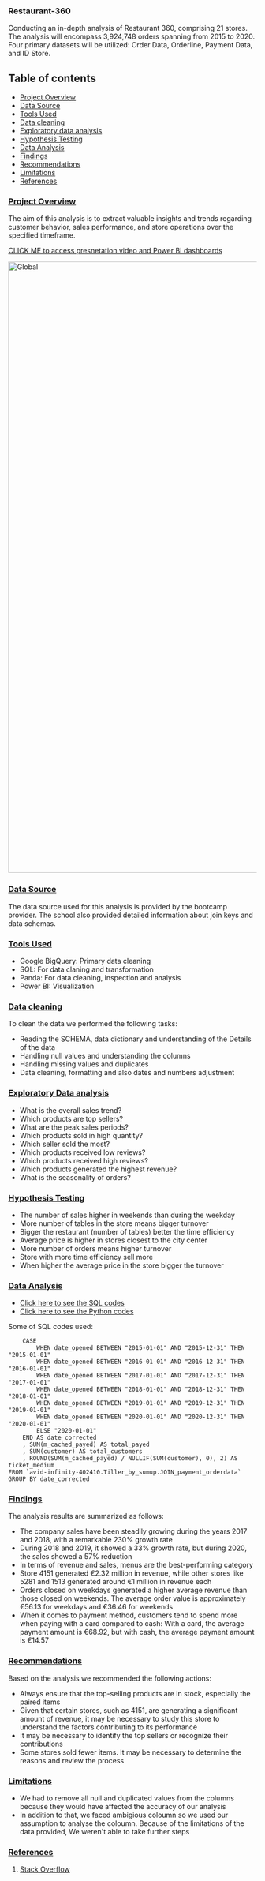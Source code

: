 ### Restaurant-360

Conducting an in-depth analysis of Restaurant 360, comprising 21 stores. The analysis will encompass 3,924,748 orders spanning from 2015 to 2020. Four primary datasets will be utilized: Order Data, Orderline, Payment Data, and ID Store.
## Table of contents
 - [Project Overview](#project-overview)
 - [Data Source](#data-source)
 - [Tools Used](#tools-used)
 - [Data cleaning](#data-cleaning)
 - [Exploratory data analysis](#exploratory-data-analysis)
 - [Hypothesis Testing](#hypothesis-testing)
 - [Data Analysis](#data-analysis)
 - [Findings](#findings)
 - [Recommendations](#recommendations)
 - [Limitations](#limitations)
 - [References](#references)

### [Project Overview]()

The aim of this analysis is to extract valuable insights and trends regarding customer behavior, sales performance, and store operations over the specified timeframe.

[CLICK ME to access presnetation video and Power BI dashboards](https://github.com/Danieltadele777/Restaurant-360-Video-presentation-and-dashboards.git)

<img width="1239" alt="Global" src="https://github.com/Danieltadele777/Restaurant-360--food-chain/assets/147874875/5bfd2652-d897-4a8f-9816-9ef9f20b511d">



### [Data Source]()

The data source used for this analysis is provided by the bootcamp provider. The school also provided detailed information about join keys and data schemas. 

### [Tools Used]()
- Google BigQuery: Primary data cleaning
- SQL: For data claning and transformation
- Panda: For data cleaning, inspection and analysis
- Power BI: Visualization

### [Data cleaning]()
To clean the data we performed the following tasks:
- Reading the SCHEMA, data dictionary and understanding of the Details of the data
- Handling null values and understanding the columns
- Handling missing values and duplicates
- Data cleaning, formatting and also dates and numbers adjustment

### [Exploratory Data analysis]()
- What is the overall sales trend?
- Which products are top sellers?
- What are the peak sales periods?
- Which products sold in high quantity?
- Which seller sold the most?
- Which products received low reviews?
- Which products received high reviews?
- Which products generated the highest revenue?
- What is the seasonality of orders?

### [Hypothesis Testing]()
- The number of sales higher in weekends than during the weekday
- More number of tables in the store means bigger turnover
- Bigger the restaurant (number of tables) better the time efficiency
- Average price is higher in stores closest to the city center
- More number of orders means higher turnover
- Store with more time efficiency sell more
- When higher the average price in the store bigger the turnover

### [Data Analysis]()
 - [Click here to see the SQL codes]()
 - [Click here to see the Python codes]()

Some of SQL codes used:
```SELECT
    CASE
        WHEN date_opened BETWEEN "2015-01-01" AND "2015-12-31" THEN "2015-01-01"
        WHEN date_opened BETWEEN "2016-01-01" AND "2016-12-31" THEN "2016-01-01"
        WHEN date_opened BETWEEN "2017-01-01" AND "2017-12-31" THEN "2017-01-01"
        WHEN date_opened BETWEEN "2018-01-01" AND "2018-12-31" THEN "2018-01-01"
        WHEN date_opened BETWEEN "2019-01-01" AND "2019-12-31" THEN "2019-01-01"
        WHEN date_opened BETWEEN "2020-01-01" AND "2020-12-31" THEN "2020-01-01"
        ELSE "2020-01-01"
    END AS date_corrected
    , SUM(m_cached_payed) AS total_payed
    , SUM(customer) AS total_customers
    , ROUND(SUM(m_cached_payed) / NULLIF(SUM(customer), 0), 2) AS ticket_medium
FROM `avid-infinity-402410.Tiller_by_sumup.JOIN_payment_orderdata`
GROUP BY date_corrected
```



### [Findings]()
The analysis results are summarized as follows:

- The company sales have been steadily growing during the years 2017 and 2018, with a remarkable 230% growth rate
- During 2018 and 2019, it showed a 33% growth rate, but during 2020, the sales showed a 57% reduction
- In terms of revenue and sales, menus are the best-performing category
- Store 4151 generated €2.32 million in revenue, while other stores like 5281 and 1513 generated around €1 million in revenue each
- Orders closed on weekdays generated a higher average revenue than those closed on weekends. The average order value is approximately €56.13 for weekdays and €36.46 for weekends
- When it comes to payment method, customers tend to spend more when paying with a card compared to cash: With a card, the average payment amount is €68.92, but with cash, the average payment amount is €14.57

### [Recommendations]()
Based on the analysis we recommended the following actions:
- Always ensure that the top-selling products are in stock, especially the paired items
- Given that certain stores, such as 4151, are generating a significant amount of revenue, it may be necessary to study this store to understand the factors contributing to its performance
- It may be necessary to identify the top sellers or recognize their contributions
- Some stores sold fewer items. It may be necessary to determine the reasons and review the process

### [Limitations]()

- We had to remove all null and duplicated values from the columns because they would have affected the accuracy of our analysis 
- In addition to that, we faced ambigious coloumn so we used our assumption to analyse the coloumn. Because of the limitations of the data provided, We weren't able to take further steps

### [References]()
1. [Stack Overflow](www.stackoverflow.com)
